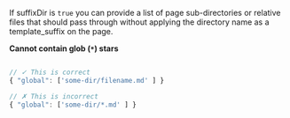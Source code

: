 If suffixDir is `true` you can provide a list of page sub-directories or relative files that should pass through without applying the directory name as a template_suffix on the page.

**Cannot contain glob (`*`) stars**

```js

// ✓ This is correct
{ "global": ['some-dir/filename.md' ] }

// ✗ This is incorrect
{ "global": ['some-dir/*.md' ] }

```